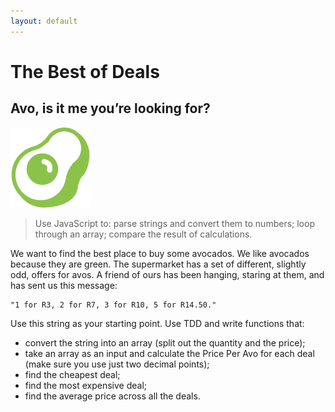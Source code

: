 ```yaml
---
layout: default
---
```


# The Best of Deals

## Avo, is it me you’re looking for?

![](./img/avo.png)

> Use JavaScript to: parse strings and convert them to numbers; loop through an array; compare the result of calculations.

We want to find the best place to buy some avocados. We like avocados because they are green. The supermarket has a set of different, slightly odd, offers for avos. A friend of ours has been hanging, staring at them, and has sent us this message:

```
"1 for R3, 2 for R7, 3 for R10, 5 for R14.50."
```

Use this string as your starting point. Use TDD and write functions that:

* convert the string into an array (split out the quantity and the price);
* take an array as an input and calculate the Price Per Avo for each deal (make sure you use just two decimal points);
* find the cheapest deal;
* find the most expensive deal;
* find the average price across all the deals.
